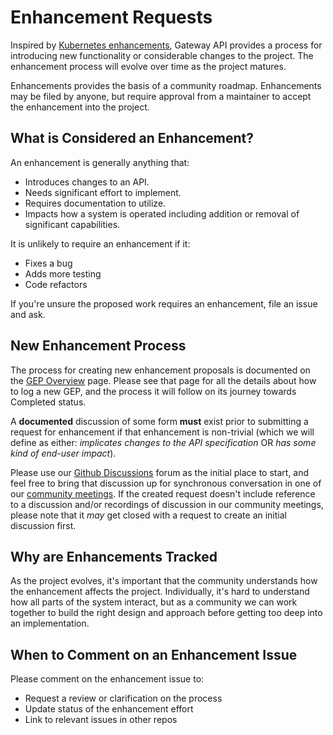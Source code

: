 # Enhancement Requests

Inspired by [Kubernetes enhancements][enhance], Gateway API provides a process for
introducing new functionality or considerable changes to the project. The
enhancement process will evolve over time as the project matures.

[enhance]: https://github.com/kubernetes/enhancements

Enhancements provides the basis of a community roadmap. Enhancements may be
filed by anyone, but require approval from a maintainer to accept the
enhancement into the project.

## What is Considered an Enhancement?

An enhancement is generally anything that:

- Introduces changes to an API.
- Needs significant effort to implement.
- Requires documentation to utilize.
- Impacts how a system is operated including addition or removal of significant
  capabilities.

It is unlikely to require an enhancement if it:

- Fixes a bug
- Adds more testing
- Code refactors

If you're unsure the proposed work requires an enhancement, file an issue
and ask.

## New Enhancement Process

The process for creating new enhancement proposals is documented on the
[GEP Overview][gep] page. Please see that page for all the details about how
to log a new GEP, and the process it will follow on its journey towards
Completed status.

A **documented** discussion of some form **must** exist prior to submitting a
request for enhancement if that enhancement is non-trivial (which we will define
as either: _implicates changes to the API specification_
OR _has some kind of end-user impact_).

Please use our [Github Discussions][discussion] forum as the initial place to
start, and feel free to bring that discussion up for synchronous conversation in
one of our [community meetings][meetings]. If the created request doesn't
include reference to a discussion and/or recordings of discussion in our
community meetings, please note that it _may_ get closed with a request to
create an initial discussion first.

[gep]: /geps/overview
[discussion]: https://github.com/kubernetes-sigs/gateway-api/discussions/new/choose
[meetings]: /contributing/#meetings

## Why are Enhancements Tracked

As the project evolves, it's important that the community understands how the
enhancement affects the project.  Individually, it's hard to understand how all
parts of the system interact, but as a community we can work together to build
the right design and approach before getting too deep into an implementation.

## When to Comment on an Enhancement Issue

Please comment on the enhancement issue to:

- Request a review or clarification on the process
- Update status of the enhancement effort
- Link to relevant issues in other repos
